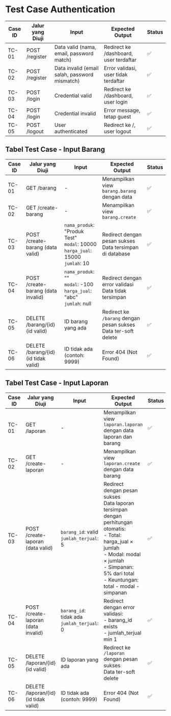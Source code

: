 # Test Case Authentication

| Case ID | Jalur yang Diuji       | Input                                      | Expected Output                     | Status |
|---------|------------------------|--------------------------------------------|-------------------------------------|--------|
| TC-01   | POST /register         | Data valid (nama, email, password match)  | Redirect ke /dashboard, user terdaftar | ✅     |
| TC-02   | POST /register         | Data invalid (email salah, password mismatch) | Error validasi, user tidak terdaftar | ✅     |
| TC-03   | POST /login            | Credential valid                          | Redirect ke /dashboard, user login   | ✅     |
| TC-04   | POST /login            | Credential invalid                        | Error message, tetap guest          | ✅     |
| TC-05   | POST /logout           | User authenticated                        | Redirect ke /, user logout          | ✅     |


## Tabel Test Case - Input Barang

| Case ID | Jalur yang Diuji                     | Input                          | Expected Output                                      | Status |
|---------|--------------------------------------|--------------------------------|-----------------------------------------------------|--------|
| TC-01   | GET /barang                          | -                              | Menampilkan view `barang.barang` dengan data        | ✅     |
| TC-02   | GET /create-barang                   | -                              | Menampilkan view `barang.create`                    | ✅     |
| TC-03   | POST /create-barang (data valid)     | `nama_produk`: "Produk Test"<br>`modal`: 10000<br>`harga_jual`: 15000<br>`jumlah`: 10 | Redirect dengan pesan sukses<br>Data tersimpan di database | ✅ |
| TC-04   | POST /create-barang (data invalid)   | `nama_produk`: ""<br>`modal`: -100<br>`harga_jual`: "abc"<br>`jumlah`: null | Redirect dengan error validasi<br>Data tidak tersimpan | ✅ |
| TC-05   | DELETE /barang/{id} (id valid)       | ID barang yang ada             | Redirect ke `/barang` dengan pesan sukses<br>Data ter-soft delete | ✅ |
| TC-06   | DELETE /barang/{id} (id tidak valid) | ID tidak ada (contoh: 9999)     | Error 404 (Not Found)                               | ✅     |

## Tabel Test Case - Input Laporan

| Case ID | Jalur yang Diuji                     | Input                                                                 | Expected Output                                                                 | Status |
|---------|--------------------------------------|-----------------------------------------------------------------------|--------------------------------------------------------------------------------|--------|
| TC-01   | GET /laporan                         | -                                                                     | Menampilkan view `laporan.laporan` dengan data laporan dan barang               | ✅     |
| TC-02   | GET /create-laporan                  | -                                                                     | Menampilkan view `laporan.create` dengan data barang                           | ✅     |
| TC-03   | POST /create-laporan (data valid)    | `barang_id`: valid<br>`jumlah_terjual`: 5                             | Redirect dengan pesan sukses<br>Data laporan tersimpan dengan perhitungan otomatis:<br>- Total: harga_jual × jumlah<br>- Modal: modal × jumlah<br>- Simpanan: 5% dari total<br>- Keuntungan: total - modal - simpanan | ✅ |
| TC-04   | POST /create-laporan (data invalid)  | `barang_id`: tidak ada<br>`jumlah_terjual`: 0                         | Redirect dengan error validasi:<br>- barang_id exists<br>- jumlah_terjual min 1 | ✅     |
| TC-05   | DELETE /laporan/{id} (id valid)      | ID laporan yang ada                                                   | Redirect ke `/laporan` dengan pesan sukses<br>Data ter-soft delete              | ✅     |
| TC-06   | DELETE /laporan/{id} (id tidak valid)| ID tidak ada (contoh: 9999)                                           | Error 404 (Not Found)                                                          | ✅     |
